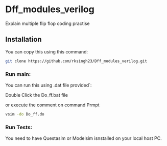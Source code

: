 # Dff_modules_verilog
 Explain multiple flip flop coding practise

## Installation

You can copy this using this command:

```bash
git clone https://github.com/rksingh23/Dff_modules_verilog.git
```

### Run main:

You can run this using .dat file provided`:

Double Click the Do_ff.bat file 

or execute the comment on command Prmpt
```.bat
vsim -do Do_ff.do
```

### Run Tests:
You need to have Questasim or Modelsim isnstalled on your local host PC.

